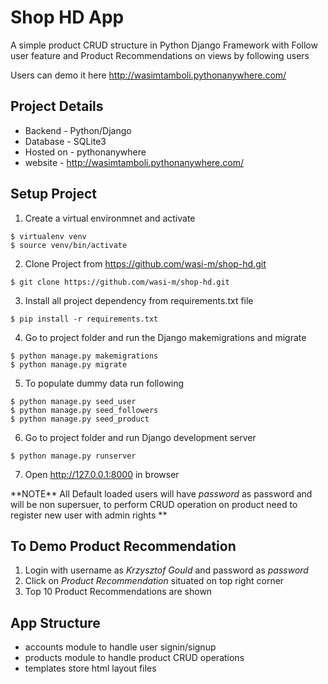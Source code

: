 # Shop HD App
A simple product CRUD structure in Python Django Framework with Follow user feature and Product Recommendations on views by following users

Users can demo it here http://wasimtamboli.pythonanywhere.com/


Project Details
--------------------------------------------
- Backend - Python/Django
- Database - SQLite3
- Hosted on - pythonanywhere
- website - http://wasimtamboli.pythonanywhere.com/


Setup Project
--------------------------------------------
1. Create a virtual environmnet and activate
```
$ virtualenv venv
$ source venv/bin/activate
```
2. Clone Project from https://github.com/wasi-m/shop-hd.git
```
$ git clone https://github.com/wasi-m/shop-hd.git
```
3. Install all project dependency from requirements.txt file
```
$ pip install -r requirements.txt
```
4. Go to project folder and run the Django makemigrations and migrate
```
$ python manage.py makemigrations
$ python manage.py migrate
```
5. To populate dummy data run following
```
$ python manage.py seed_user
$ python manage.py seed_followers
$ python manage.py seed_product
```
6. Go to project folder and run Django development server
```
$ python manage.py runserver
```
7. Open http://127.0.0.1:8000 in browser

**NOTE\*\* All Default loaded users will have *password* as password and will be non supersuer, 
to perform CRUD operation on product need to register new user with admin rights **

To Demo Product Recommendation
--------------------------------------------
1. Login with username as _Krzysztof Gould_ and password as _password_
2. Click on _Product Recommendation_ situated on top right corner
3. Top 10 Product Recommendations are shown

App Structure
--------------------------------------------
- accounts module to handle user signin/signup
- products module to handle product CRUD operations
- templates store html layout files
